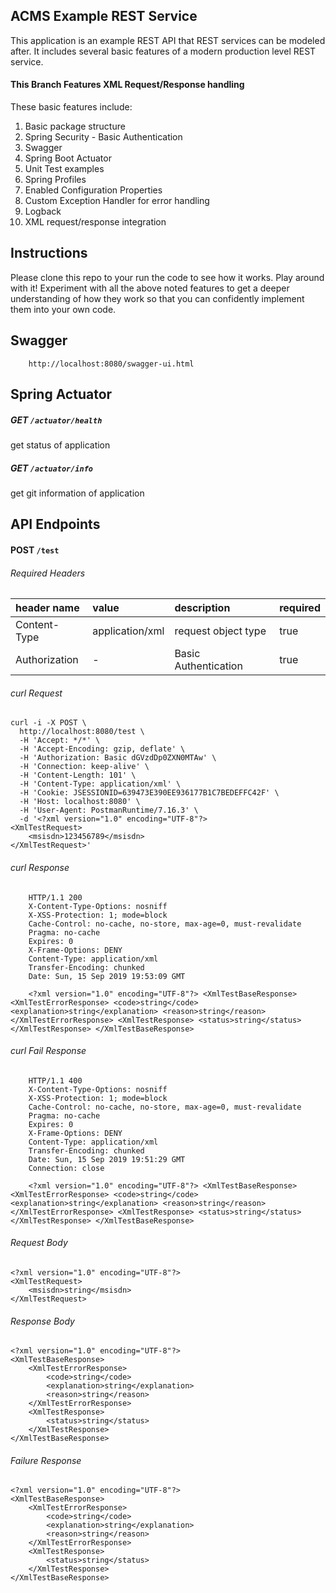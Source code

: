 ACMS Example REST Service
-

This application is an example REST API that REST services can be modeled after. It includes several basic features of a modern production level REST service.

#### This Branch Features XML Request/Response handling

These basic features include:
1. Basic package structure
2. Spring Security - Basic Authentication
3. Swagger
4. Spring Boot Actuator
5. Unit Test examples
6. Spring Profiles
7. Enabled Configuration Properties
8. Custom Exception Handler for error handling
9. Logback
10. XML request/response integration

## Instructions
Please clone this repo to your run the code to see how it works. Play around with it! Experiment with all the above noted features to get a deeper understanding of how they work so that you can confidently implement them into your own code. 

## Swagger
        http://localhost:8080/swagger-ui.html

## Spring Actuator
##### GET `/actuator/health`
get status of application
##### GET `/actuator/info`
get git information of application


## API Endpoints

#### POST `/test`

###### Required Headers

| header name   | value             | description           | required  |
| :----         | :----             | :----                 | :----     |
| Content-Type  | application/xml  | request object type   | true      |
| Authorization | -                 | Basic Authentication  | true      |

###### curl Request
```
curl -i -X POST \
  http://localhost:8080/test \
  -H 'Accept: */*' \
  -H 'Accept-Encoding: gzip, deflate' \
  -H 'Authorization: Basic dGVzdDp0ZXN0MTAw' \
  -H 'Connection: keep-alive' \
  -H 'Content-Length: 101' \
  -H 'Content-Type: application/xml' \
  -H 'Cookie: JSESSIONID=639473E390EE936177B1C7BEDEFFC42F' \
  -H 'Host: localhost:8080' \
  -H 'User-Agent: PostmanRuntime/7.16.3' \
  -d '<?xml version="1.0" encoding="UTF-8"?>
<XmlTestRequest>
	<msisdn>123456789</msisdn>
</XmlTestRequest>'
```
###### curl Response
        HTTP/1.1 200
        X-Content-Type-Options: nosniff
        X-XSS-Protection: 1; mode=block
        Cache-Control: no-cache, no-store, max-age=0, must-revalidate
        Pragma: no-cache
        Expires: 0
        X-Frame-Options: DENY
        Content-Type: application/xml
        Transfer-Encoding: chunked
        Date: Sun, 15 Sep 2019 19:53:09 GMT
        
        <?xml version="1.0" encoding="UTF-8"?> <XmlTestBaseResponse> <XmlTestErrorResponse> <code>string</code> <explanation>string</explanation> <reason>string</reason> </XmlTestErrorResponse> <XmlTestResponse> <status>string</status> </XmlTestResponse> </XmlTestBaseResponse>

###### curl Fail Response
        HTTP/1.1 400
        X-Content-Type-Options: nosniff
        X-XSS-Protection: 1; mode=block
        Cache-Control: no-cache, no-store, max-age=0, must-revalidate
        Pragma: no-cache
        Expires: 0
        X-Frame-Options: DENY
        Content-Type: application/xml
        Transfer-Encoding: chunked
        Date: Sun, 15 Sep 2019 19:51:29 GMT
        Connection: close
        
        <?xml version="1.0" encoding="UTF-8"?> <XmlTestBaseResponse> <XmlTestErrorResponse> <code>string</code> <explanation>string</explanation> <reason>string</reason> </XmlTestErrorResponse> <XmlTestResponse> <status>string</status> </XmlTestResponse> </XmlTestBaseResponse>

###### Request Body
```
<?xml version="1.0" encoding="UTF-8"?>
<XmlTestRequest>
	<msisdn>string</msisdn>
</XmlTestRequest>
```

###### Response Body
```
<?xml version="1.0" encoding="UTF-8"?>
<XmlTestBaseResponse>
	<XmlTestErrorResponse>
		<code>string</code>
		<explanation>string</explanation>
		<reason>string</reason>
	</XmlTestErrorResponse>
	<XmlTestResponse>
		<status>string</status>
	</XmlTestResponse>
</XmlTestBaseResponse>
```

###### Failure Response
```
<?xml version="1.0" encoding="UTF-8"?>
<XmlTestBaseResponse>
	<XmlTestErrorResponse>
		<code>string</code>
		<explanation>string</explanation>
		<reason>string</reason>
	</XmlTestErrorResponse>
	<XmlTestResponse>
		<status>string</status>
	</XmlTestResponse>
</XmlTestBaseResponse>
```

